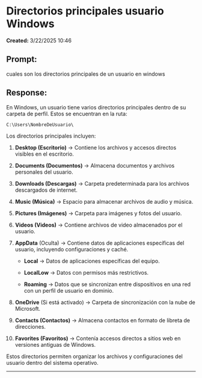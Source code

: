 # Directorios principales usuario Windows

**Created:** 3/22/2025 10:46  

## Prompt:
cuales son los directorios principales de un usuario en windows

## Response:
En Windows, un usuario tiene varios directorios principales dentro de su carpeta de perfil. Estos se encuentran en la ruta:

```
C:\Users\NombreDeUsuario\
```

Los directorios principales incluyen:

1.  **Desktop (Escritorio)** → Contiene los archivos y accesos directos visibles en el escritorio.
    
2.  **Documents (Documentos)** → Almacena documentos y archivos personales del usuario.
    
3.  **Downloads (Descargas)** → Carpeta predeterminada para los archivos descargados de internet.
    
4.  **Music (Música)** → Espacio para almacenar archivos de audio y música.
    
5.  **Pictures (Imágenes)** → Carpeta para imágenes y fotos del usuario.
    
6.  **Videos (Videos)** → Contiene archivos de video almacenados por el usuario.
    
7.  **AppData** (Oculta) → Contiene datos de aplicaciones específicas del usuario, incluyendo configuraciones y caché.
    
    *   **Local** → Datos de aplicaciones específicas del equipo.
        
    *   **LocalLow** → Datos con permisos más restrictivos.
        
    *   **Roaming** → Datos que se sincronizan entre dispositivos en una red con un perfil de usuario en dominio.
        
8.  **OneDrive** (Si está activado) → Carpeta de sincronización con la nube de Microsoft.
    
9.  **Contacts (Contactos)** → Almacena contactos en formato de libreta de direcciones.
    
10.  **Favorites (Favoritos)** → Contenía accesos directos a sitios web en versiones antiguas de Windows.
    

Estos directorios permiten organizar los archivos y configuraciones del usuario dentro del sistema operativo.



---
